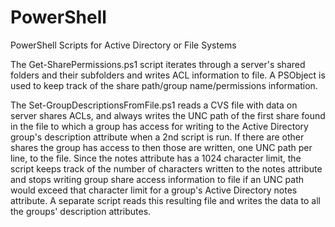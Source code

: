 # PowerShell
PowerShell Scripts for Active Directory or File Systems

The Get-SharePermissions.ps1 script iterates through a server's shared folders and their subfolders and writes ACL information to file. A PSObject is used to keep track of the share path/group name/permissions information.

The Set-GroupDescriptionsFromFile.ps1 reads a CVS file with data on server shares ACLs, and always writes the UNC path of the first share found in the file to which a group has access for writing to the Active Directory group's description attribute when a 2nd script is run. If there are other shares the group has access to then those are written, one UNC path per line, to the file. Since the notes attribute has a 1024 character limit, the script keeps track of the number of characters written to the notes attribute and stops writing group share access information to file if an UNC path would exceed that character limit for a group's Active Directory notes attribute.
A separate script reads this resulting file and writes the data to all the groups' description attributes. 
